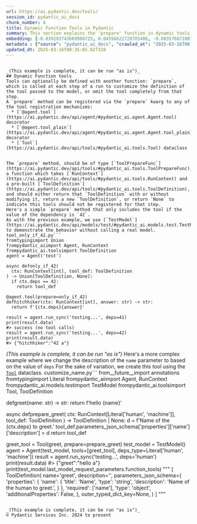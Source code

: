 ```yaml
---
url: https://ai.pydantic.dev/tools/
session_id: pydantic_ai_docs
chunk_number: 4
title: Dynamic Function Tools in Pydantic
summary: This section explains the 'prepare' function in dynamic tools, which allows customization of tools at each run step. The 'prepare' method can be registered using specific decorators and requires a function type 'ToolPrepareFunc' that accepts context and tool definition.
embedding: [-0.039293743669986725, 0.04556622728705406, -0.003576871007680893, -0.03478377312421799, -0.005420384928584099, -0.007283338811248541, -0.0029807258397340775, 0.039656613022089005, -0.0034569939598441124, 0.02747451700270176, 0.04279285669326782, -0.03685732185840607, 0.04611053317785263, -0.032217759639024734, -0.0019617711659520864, 0.010127987712621689, -0.0007698858389630914, 0.03263246640563011, -0.00695934658870101, 0.06816790252923965, 0.04157464578747749, 0.014657394960522652, 0.023547733202576637, 0.022925669327378273, 0.024804823100566864, 0.029936855658888817, -0.02179817669093609, 0.05126848444342613, -0.0063210828229784966, 0.005812415387481451, 0.018934089690446854, -0.020696604624390602, -0.023625491186976433, -0.021564902737736702, -0.01132027804851532, -0.0049667963758111, 0.044451694935560226, 0.018726734444499016, -0.02140938676893711, 0.019258080050349236, -0.02226472645998001, -0.045903176069259644, 0.035302162170410156, 0.0483655147254467, -0.0090652946382761, 0.004098497796803713, -0.0064960382878780365, 0.018791532143950462, 0.002242024289444089, -0.02196665294468403, -0.02523249201476574, 0.012389451265335083, -0.001186620444059372, 0.010413100942969322, -0.03504296764731407, -0.02643774263560772, -0.02365141175687313, 0.034446824342012405, -0.007192621007561684, 0.0008245594799518585, -0.009045855142176151, -0.02524545229971409, 0.010484378784894943, 0.04367411136627197, -0.04730282351374626, -0.012894879095256329, -0.0414968878030777, 0.015681209042668343, -0.04191159829497337, 0.005805935710668564, 0.006013290490955114, 0.032036323100328445, -0.05655603110790253, 0.007412935607135296, -0.0020249495282769203, -0.008346032351255417, -0.0025805956684052944, 0.04849511384963989, 0.02420867793262005, -0.018065789714455605, -0.008436749689280987, -0.015758967027068138, -0.001397215179167688, 0.0027636513113975525, -0.047250982373952866, -0.07221132516860962, -0.03408395126461983, -0.02713756449520588, -0.001593230408616364, -0.022860871627926826, 0.005478703882545233, -0.03582054749131203, 0.0048728385008871555, 0.010549177415668964, 0.0829937756061554, 0.04022683948278427, 0.012033060193061829, -0.03644261136651039, -0.005699018016457558, 0.020800283178687096, 0.04600685462355614, 0.022951588034629822, -0.05759280547499657, 0.008877378888428211, 0.05961451679468155, 0.011780346743762493, 0.00828771386295557, 0.0003187270776834339, -0.03040340356528759, 0.041704241186380386, -0.0846007764339447, -0.020126380026340485, 0.014709234237670898, 0.02387172542512417, -0.04458129033446312, -0.0025724959559738636, -0.0032771783880889416, 0.015149863436818123, -0.008035000413656235, -0.03245103359222412, -0.03815329074859619, -0.03869759663939476, 0.036727726459503174, -0.0276559516787529, 0.006486318539828062, 0.02541392669081688, -0.0013988352147862315, -0.010115028358995914, -0.06205093488097191, -0.02607487142086029, 0.007523092906922102, 0.03131058067083359, -0.0009193271398544312, 0.004309092648327351, -0.01010206900537014, -0.036727726459503174, -0.04681035503745079, 0.0021237670443952084, -0.02021709643304348, 0.0397602915763855, 0.018921129405498505, -0.04248182103037834, -0.0005317517789080739, 0.013905733823776245, -0.01656246744096279, 0.051035210490226746, -0.02453267015516758, -0.004441929515451193, -0.036390773952007294, 0.0501539520919323, 0.020268935710191727, 0.00093876663595438, -0.015240580774843693, -0.007879483513534069, -0.03558727353811264, 0.025945274159312248, 0.01372429821640253, 0.022005531936883926, 0.04110809788107872, -0.031336501240730286, 0.013192951679229736, 0.018895210698246956, -0.04572174325585365, 0.00479184091091156, -0.013879814185202122, -0.03094770945608616, 0.025323210284113884, -0.011890504509210587, -0.07444038987159729, -0.03597606346011162, 0.010309423319995403, -0.006573796272277832, -0.023431096225976944, 0.02352181449532509, 0.04255957901477814, -0.005167671479284763, -0.0672866478562355, -0.027578193694353104, -0.012674564495682716, -0.03812737017869949, -0.022925669327378273, -0.002404020167887211, -0.05650419369339943, 0.004075818695127964, -0.05562293529510498, -0.06313955038785934, -0.0004300992877688259, -0.021033557131886482, 0.011294359341263771, 0.038464322686195374, -0.0007488263654522598, 0.009356887079775333, 0.033980272710323334, 0.0011080524418503046, 0.018000992015004158, -0.04108217731118202, 0.059873711317777634, -0.015616411343216896, 0.014268605038523674, -0.02488258108496666, 0.011106443591415882, 0.04870246723294258, 0.026696935296058655, 0.0014190847286954522, 0.023042306303977966, -0.023716209456324577, 0.021720418706536293, 0.04097849875688553, -0.0207225251942873, -0.048287756741046906, -0.0007666459423489869, -0.04940228909254074, 0.016484709456562996, 0.02900375798344612, -0.013944612815976143, 0.008838499896228313, -0.02556944452226162, 0.019245121628046036, 0.013322548009455204, 0.0432334840297699, -0.01547385472804308, 0.018947048112750053, 0.0483395978808403, -0.0056083002127707005, -0.019102564081549644, 0.03263246640563011, -0.04183384031057358, -0.060184743255376816, -0.01884337142109871, 0.05248669534921646, 0.0362611785531044, 0.009220810607075691, 0.01798803173005581, -0.04909125715494156, 0.026722855865955353, -0.0500761941075325, -0.01261624600738287, -0.03753122687339783, -0.00462012505158782, -0.03346188738942146, -0.03006645105779171, -0.02350885421037674, -0.003904102835804224, -0.0020411491859704256, 0.01639399118721485, 0.016536548733711243, 0.018182426691055298, -0.008035000413656235, 0.03491337224841118, 0.0063826413825154305, 0.08962912857532501, -0.052071984857320786, 0.011255480349063873, -0.04528111219406128, -0.0396825335919857, -0.023288540542125702, -0.005507863126695156, -0.030792193487286568, -0.04261142015457153, -0.002514177467674017, 0.008410830982029438, -0.0038814235012978315, -0.0414191298186779, 0.007088943384587765, -0.0380236953496933, 0.034135788679122925, 0.05113888904452324, 0.010257584974169731, 0.021487144753336906, -0.03403211385011673, 0.05982187017798424, 0.05238301679491997, 0.04458129033446312, -0.01469627395272255, -0.02799290418624878, -0.03232143446803093, 0.0020508689340204, 0.03934558108448982, 0.007834125310182571, -0.012208016589283943, -0.02229064516723156, 0.018908169120550156, 0.020774362608790398, 0.028200257569551468, -0.019970862194895744, 0.016990136355161667, -0.018052831292152405, 0.009045855142176151, -0.017715878784656525, 0.010153907351195812, 0.015771927312016487, 0.03162161260843277, 0.042041193693876266, 0.007030624896287918, -0.011884024366736412, -0.011378596536815166, 0.02542688697576523, -0.004435449838638306, 0.007393496111035347, -0.045851338654756546, 0.02057996764779091, 0.005209790542721748, 0.021707460284233093, -0.0061072479002177715, 0.009110652841627598, -0.0063826413825154305, 0.029288871213793755, -0.022925669327378273, 0.022498000413179398, -0.005242189392447472, 0.01527945976704359, 0.029962774366140366, -0.03434314578771591, -0.017923234030604362, -0.0006192295695655048, -0.005954972002655268, -0.003891143249347806, -0.019815346226096153, 0.02538800798356533, -0.0011080524418503046, -0.008035000413656235, -0.024428991600871086, 0.010270544327795506, -0.009985431097447872, 0.0074712540954351425, 0.02433827519416809, 0.009305048733949661, -0.024752983823418617, 0.026722855865955353, 0.029314789921045303, -0.030273806303739548, -0.06148070842027664, -0.011689629405736923, 0.025362089276313782, 0.04577358067035675, -0.0058221351355314255, 0.007225020322948694, 0.027578193694353104, 0.0345245823264122, 0.03734979033470154, -0.04185975715517998, 0.004681683611124754, -0.041211772710084915, -0.05738545209169388, 0.022731274366378784, 0.02038557268679142, 0.004205415491014719, 0.008994015865027905, -0.02744859643280506, 0.03421355038881302, 0.04541071131825447, -0.030869951471686363, 0.007885963656008244, 0.0466807596385479, -0.03164753317832947, -0.02317190356552601, -0.013659500516951084, -0.021720418706536293, -0.0013307968620210886, 0.018389781937003136, -0.01745668612420559, 0.013789096847176552, -0.0005937152309343219, -0.013529903255403042, -0.04979108273983002, 0.050698257982730865, 0.005673098843544722, 0.004257253836840391, -0.02485666051506996, 0.010562136769294739, 0.02781146764755249, 0.05645235627889633, -0.02055404894053936, 0.0066677541472017765, -0.019141443073749542, -0.017353007569909096, -0.0008909778553061187, 0.017715878784656525, 0.039319660514593124, -0.03247695043683052, 0.05686706304550171, -0.006920467596501112, -0.016199596226215363, 0.009058814495801926, 0.027863306924700737, 0.044477611780166626, 0.009473524056375027, 0.008106278255581856, -0.03309901803731918, -0.015642330050468445, 0.04937637224793434, -0.09273945540189743, -0.007983161136507988, -0.019115524366497993, -0.0013680559350177646, 0.00712782284244895, 0.018713774159550667, 0.02796698361635208, 0.0500761941075325, -0.008715382777154446, -0.027085725218057632, -0.001303257537074387, -0.017741799354553223, -0.0023635211400687695, -0.015059145167469978, 0.07107087224721909, 0.02503809705376625, -0.0017949152970686555, -0.0018143547931686044, -0.00017434815526939929, 0.05443064495921135, 0.012519048526883125, 0.03146609663963318, 0.008177556097507477, -0.008682983927428722, -0.04056379199028015, 0.007983161136507988, 0.009480004198849201, 0.035846468061208725, 0.0036060302518308163, -0.01608295924961567, -0.08423790335655212, 0.04354451596736908, -0.03582054749131203, -0.010076149366796017, 0.04473680630326271, 0.01708085462450981, -0.08257906138896942, 0.03250287100672722, -0.038256969302892685, -0.005537022370845079, -0.019983822479844093, 0.0587332583963871, -0.010335342958569527, -0.005997090600430965, -0.03812737017869949, -0.039993565529584885, 0.026295185089111328, 0.02747451700270176, -0.011391556821763515, 0.010419581085443497, -0.052408937364816666, -0.0005216270219534636, 0.03468009829521179, -0.0638652890920639, 0.012389451265335083, -0.058111194521188736, -0.04108217731118202, 0.012382972054183483, -0.003243159269914031, 0.003537992015480995, 0.015331298112869263, -0.0032463991083204746, 0.004668723791837692, 0.03405803069472313, 0.010562136769294739, 0.027681870386004448, 0.017236370593309402, 0.07127822935581207, 0.006499278359115124, 0.07164109498262405, 0.026671016588807106, -0.031517934054136276, 0.058318547904491425, -0.009162492118775845, 0.021564902737736702, -0.007050064392387867, -0.005595340859144926, -0.016471749171614647, -0.03727203235030174, 0.016497669741511345, 0.022070331498980522, -0.010011350736021996, -0.0053879860788583755, 0.01356878224760294, 0.01398349180817604, 0.0016847581136971712, 0.0009217570768669248, -0.018195386976003647, 0.014683314599096775, 0.02157786302268505, -0.0414191298186779, 0.0030001653358340263, 0.05077601596713066, -0.0033273971639573574, 0.03812737017869949, 0.013970532454550266, 0.016536548733711243, -0.0005937152309343219, 0.008592266589403152, -0.002582215704023838, -0.009246730245649815, 0.05562293529510498, -0.014786992222070694, 0.023573653772473335, 0.05645235627889633, 0.01898592710494995, 0.012946717441082, -0.011858104728162289, 0.020074540749192238, -0.010620455257594585, -0.01883041113615036, 0.015564572997391224, 0.05165727436542511, 0.020955799147486687, -0.0006637784535996616, 0.0396825335919857, 0.0033695162273943424, 0.0037583063822239637, 0.07485509663820267, -0.06853077560663223, 0.014139007776975632, 0.0014806431718170643, 0.04046011343598366, -0.010225185193121433, 0.020333733409643173, 0.0011436915956437588, 0.0017706159269437194, 0.0008642484899610281, -0.00975863728672266, 0.003706467803567648, -0.011261959560215473, 0.003946221899241209, 0.02731900103390217, 0.04097849875688553, -0.006674233824014664, 0.010678774677217007, -0.01811762899160385, -0.05862957984209061, -0.00540094543248415, -0.0017155372770503163, 0.0037647862918674946, 0.015344258397817612, -0.0025417166762053967, -0.06961938738822937, -0.009596641175448895, 0.007911883294582367, 0.009596641175448895, 0.003218859899789095, -0.004918197635561228, -0.014540757983922958, 0.03177712857723236, 0.012564407661557198, -0.02334037981927395, 0.015085064806044102, 0.03125874325633049, 0.028796402737498283, 0.03421355038881302, 0.010562136769294739, -0.019115524366497993, 0.05119072645902634, -0.011845145374536514, 0.026139669120311737, -0.007160221692174673, 0.024273475632071495, -0.005841574631631374, -0.02607487142086029, -0.0005224369815550745, -0.01660134643316269, -0.03939741849899292, 0.022355442866683006, -0.015240580774843693, 0.024156838655471802, 0.017884355038404465, 0.007147262338548899, 0.03727203235030174, 0.041056256741285324, -0.010289983823895454, -0.003508832771331072, -0.03540584072470665, -0.00196501100435853, 0.009259689599275589, -0.018739692866802216, 0.0038036652840673923, 0.03193264454603195, -0.0022809032816439867, -0.0026583538856357336, -0.04872838780283928, -0.04738058149814606, -0.02349589578807354, 0.005096393171697855, -0.020268935710191727, 0.015305379405617714, 0.005251909140497446, -0.03784225881099701, -0.023094145581126213, 0.006343761924654245, 0.005724937655031681, -0.018623055890202522, -0.030144209042191505, -0.007011185400187969, -0.0017398366471752524, 0.010607495903968811, 0.021824097260832787, -0.053653065115213394, -0.025439847260713577, 0.013776137493550777, 0.006777911446988583, -0.04294837266206741, 0.005961451679468155, 0.035017047077417374, -0.04525519534945488, 0.020152298733592033, 0.024817781522870064, -0.02038557268679142, -0.023223742842674255, 0.030481161549687386, -0.0033160573802888393, -0.06853077560663223, 0.006359961815178394, 0.007380536291748285, -0.002953186398372054, -0.010516778565943241, -0.031051388010382652, -0.03141425922513008, 0.008566346950829029, -0.020476290956139565, 0.011106443591415882, 0.056089483201503754, -0.03296941891312599, -0.003871703753247857, -0.004953836556524038, -0.010011350736021996, -0.0022080049384385347, 0.021214991807937622, 0.006836229935288429, 0.021357549354434013, 0.018571218475699425, 0.007166701834648848, 0.0640208050608635, -0.02677469328045845, 0.015953363850712776, 0.03076627478003502, -0.00795724242925644, -0.02196665294468403, 0.008022040128707886, 0.020852120593190193, -0.01866193488240242, -0.00839139148592949, -0.06231012940406799, 0.028252096846699715, 0.014670355245471, 0.018687855452299118, -0.016705024987459183, -0.0032447793055325747, 0.02161674201488495, -0.009739197790622711, 0.0016717984108254313, 0.016873499378561974, -0.018195386976003647, 0.02520657330751419, -0.04191159829497337, -0.015849685296416283, 0.004684923216700554, 0.005378266330808401, -0.013387346640229225, -0.0070824637077748775, -0.016873499378561974, -0.02677469328045845, 0.03128466010093689, -0.03382475674152374, -0.013659500516951084, -0.015292419120669365, -0.002873808378353715, -0.0015227621188387275, 0.013231830671429634, 0.04681035503745079, 0.010445499792695045, 0.0224720798432827, 0.005812415387481451, -0.046525243669748306, 0.012810640968382359, 0.013620620593428612, -0.0077758063562214375, 0.022873830050230026, 0.00384254427626729, 0.04911717772483826, -0.05248669534921646, -0.043777789920568466, 0.02490849979221821, -0.018052831292152405, -0.023379258811473846, -0.03247695043683052, 0.012953197583556175, 0.06459103524684906, -0.01469627395272255, 0.03442090377211571, 0.02832985483109951, 0.00505427410826087, -0.0033160573802888393, -0.01511098351329565, -0.04237814620137215, 0.02814842015504837, -0.02299046702682972, 0.0020994676742702723, 0.023366298526525497, 0.010853730142116547, 0.01689941994845867, -0.036209337413311005, -0.04634380713105202, -0.01573304831981659, 0.01641991175711155, -0.01495546754449606, -0.014450040645897388, -0.01829906553030014, -0.01656246744096279, 0.010069669224321842, 0.02611375041306019, 0.05888877436518669, -0.023469975218176842, -0.012603286653757095, 0.022899750620126724, -0.01793619431555271, -0.015564572997391224, -0.0172622911632061, -0.01527945976704359, 0.022044410929083824, 0.017184533178806305, 0.03768674284219742, 0.008054439909756184, -0.01932287961244583, -0.006888068746775389, -0.018713774159550667, -0.005462503992021084, 0.008397870697081089, -0.013128153048455715, 0.00914953276515007, 0.04608461260795593, 0.026476621627807617, -0.03763490170240402, -0.005598580464720726, -0.00029301020549610257, -0.01762516051530838, -0.038256969302892685, 0.016821661964058876, -0.0011542212450876832, -0.04992067813873291, 0.020994678139686584, -0.02175929769873619, -0.01692533865571022, 0.032399192452430725, 0.03400619328022003, 0.006402080878615379, 0.019750548526644707, 0.002731251996010542, 0.023120064288377762, 0.0010383941698819399, 0.04885798320174217, -0.03766082227230072, 0.01641991175711155, -0.04937637224793434, 0.009881754405796528, 0.0023068226873874664, 0.005157951731234789, 0.007374056614935398, 0.003188080620020628, -0.0397602915763855, -0.008903298527002335, -0.02830393612384796, -0.0005268919048830867, 0.014009411446750164, -0.01389277447015047, 0.009700318798422813, 0.03644261136651039, -0.0073870159685611725, -0.0011436915956437588, -0.005792975891381502, -0.023262621834874153, -0.009791036136448383, 0.02381988801062107, 0.0345245823264122, -0.011158281937241554, -0.037220194935798645, -0.006359961815178394, 0.0027636513113975525, -0.03872351720929146, 0.018908169120550156, 0.011417475529015064, 0.0010294843232259154, -0.0328398235142231, 0.006337282247841358, 0.03304717689752579, -0.02677469328045845, 0.019620951265096664, 0.00725093949586153, 0.005566181614995003, -0.029159273952245712, -0.016147758811712265, -0.02365141175687313, 0.020255975425243378, -0.04268917813897133, -0.009259689599275589, 0.009570721536874771, 0.005323187448084354, 0.024066120386123657, -0.009013455361127853, 0.009019935503602028, -0.134573295712471, -0.010458460077643394, 0.03820512816309929, 0.0011582712177187204, -0.010847249999642372, 0.02661917731165886, -0.008844980038702488, 0.017689960077404976, -0.039656613022089005, -0.029496226459741592, -0.016705024987459183, 0.012227456085383892, -0.008320112712681293, 0.001173660741187632, 0.04092666134238243, -0.01408716943114996, 0.013542862609028816, -0.0007038724725134671, 0.008035000413656235, -0.015603451989591122, -0.008682983927428722, 0.018273144960403442, -0.0432075634598732, -0.004305853042751551, -0.017651081085205078, 0.009486484341323376, -0.024428991600871086, 0.027422677725553513, 0.038775354623794556, 0.009959512390196323, -0.031155064702033997, -0.01695125736296177, -0.014540757983922958, 0.011339717544615269, -0.04782120883464813, 0.042741015553474426, 0.003502352861687541, 0.030533000826835632, 0.051372162997722626, 0.01626439578831196, 0.03265838697552681, -0.0061914860270917416, 0.032580628991127014, 0.002531996928155422, 0.003725907299667597, 0.018091710284352303, -0.018428660929203033, 0.013970532454550266, -0.010827810503542423, 0.003991580568253994, 0.01625143550336361, 0.036546289920806885, 0.014644435606896877, 0.011099963448941708, 0.05655603110790253, 0.03229551762342453, -0.008093318901956081, 0.004827479831874371, -0.008864419534802437, 0.031025467440485954, 0.02783738635480404, -0.011385076679289341, 0.018441621214151382, 0.014631476253271103, -0.006175286136567593, 0.0014482439728453755, -0.007892443798482418, 0.01399645209312439, -0.01901184767484665, -0.020839162170886993, -0.0155386533588171, 0.011741467751562595, 0.0069528669118881226, -0.015253540128469467, -0.020631806924939156, 0.02209625020623207, -0.01140451617538929, 0.0004406290245242417, 0.0005268919048830867, -0.012240415439009666, 0.04613645002245903, -0.02330150082707405, 0.011734987609088421, 0.05411961302161217, -0.0302219670265913, 0.0037485866341739893, -0.013776137493550777, 0.0032010404393076897, 0.0024056402035057545, 0.0036611089017242193, 0.020243017002940178, 0.012208016589283943, 0.023444056510925293, -9.547637455398217e-05, -0.05598580837249756, 0.009654959663748741, -0.056244999170303345, 0.01106108445674181, -0.008670024573802948, 0.02300342731177807, 0.00661267526447773, 0.05453432351350784, -0.026982048526406288, -0.0021075676195323467, -0.028951918706297874, 0.0216037817299366, -0.014748113229870796, -0.0036060302518308163, -0.030299726873636246, 0.024947378784418106, 0.01502026617527008, -0.009538322687149048, -0.010620455257594585, 0.0125320078805089, -0.03094770945608616, -0.008644104935228825, 0.0828382596373558, 0.00479184091091156, -0.03144017606973648, 0.007892443798482418, 0.01450187899172306, 0.06412448734045029, 0.01883041113615036, -0.004147097002714872, -0.017016056925058365, -0.0034569939598441124, -0.027422677725553513, 0.002698852913454175, -0.04279285669326782, -0.00924025010317564, 0.03950109705328941, 0.03646853193640709, -0.007121342699974775, 0.011605391278862953, -0.00036185848875902593, -0.009667919017374516, 0.056037645787000656, -0.03996764495968819, -0.02038557268679142, -0.0008642484899610281, -0.009227290749549866, -0.021901855245232582, 0.04763977602124214, -0.0024623386561870575, -0.011650750413537025, -0.006554356776177883, 0.01746964454650879, -0.006016530096530914, 0.012104338966310024, 0.008670024573802948, -0.029055597260594368, -0.0013251269701868296, -0.00505103450268507, 0.027733709663152695, -0.007879483513534069, 0.03182896971702576, -0.013776137493550777, -0.0449441596865654, -0.021733378991484642, -0.018234265968203545, -0.04626604914665222, 0.023379258811473846, 0.006220645271241665, -0.03250287100672722, 0.007276859134435654, -0.02404020167887211, -0.003052004147320986, -0.002033049473538995, 0.00621416512876749, 0.002475298475474119, -0.024312354624271393, 0.038075532764196396, -0.013147592544555664, -0.022044410929083824, 0.030636677518486977, 0.047924887388944626, 0.0037323872093111277, -0.008099798113107681, 0.004688163287937641, 0.04268917813897133, 0.028925999999046326, 0.003936502151191235, 0.00306334369815886, -0.019296959042549133, 0.017003096640110016, -0.022238805890083313, 0.023042306303977966, -0.003972141072154045, 0.028459452092647552, 0.0018937329296022654, 0.04388146847486496, -0.0029337469022721052, -0.02693020924925804, 0.008650585077702999, 0.00041167225572280586, 0.026696935296058655, 0.058836936950683594, -0.0259323138743639, 0.008209955878555775, 0.005595340859144926, -0.013400306925177574, 0.030869951471686363, -0.00768508855253458, -0.005627740174531937, 0.02352181449532509, 0.039812128990888596, 0.015149863436818123, -0.038256969302892685, -0.05671154707670212, 0.012868959456682205, 0.009765117429196835, -0.005378266330808401, 0.015175782144069672, -0.00018690284923650324, -0.020255975425243378, 0.015979282557964325, -0.014450040645897388, 0.007821165025234222, -0.025699039921164513, -0.026528459042310715, 0.009765117429196835, -0.010134467855095863, -0.01233761291950941, -0.017845476046204567, -0.0008699183235876262, -0.004788600839674473, 0.013905733823776245, 0.009739197790622711, 0.05038722604513168, -0.010328862816095352, -0.02054108865559101, 0.004160056356340647, 0.00035315120476298034, -0.004224854987114668, 0.03890495002269745, -0.027863306924700737, 0.035639114677906036, -0.003440794302150607, -0.03211408108472824, 0.03768674284219742, 0.00014468264998868108, -0.0022274446673691273, 0.03506888821721077, -0.016186637803912163, 0.004678443539887667, 0.041211772710084915, 0.02778554894030094, 0.041056256741285324, 0.022744234651327133, 0.0006257094210013747, 0.029833177104592323, 0.01588856428861618, 0.0142556456848979, -0.02555648423731327, 0.01863601617515087, -0.038982708007097244, 0.02488258108496666, 0.0449700802564621, -0.015305379405617714, 0.004986235871911049, 0.021513065323233604, 0.03468009829521179, 0.030869951471686363, 0.0010294843232259154, -0.02936662919819355, -0.0015422016149386764, 0.01356878224760294, 0.011151802726089954, 0.040667466819286346, 0.020605886355042458, -0.006700153462588787, 0.025115855038166046, 0.0017349767731502652, 0.04458129033446312, 0.007179661188274622, -0.011035165749490261, -0.012408890761435032, -0.014670355245471, 0.014981387183070183, -0.009713278152048588, -0.019983822479844093, -0.01295967772603035, 0.030351564288139343, 0.01932287961244583, 0.007328697480261326, -0.03867167606949806, -0.0267487745732069, -0.036701805889606476, 0.005922572687268257, -0.007652689702808857, 0.015422016382217407, 0.01675686240196228, 0.008598745800554752, -0.007970201782882214, -0.004953836556524038, 0.006810310296714306, 0.009337447583675385, -0.01572008803486824, -0.033073097467422485, 0.013581741601228714, 0.010575097054243088, 0.015175782144069672, -0.005501382984220982, -0.009609600529074669, 0.015201701782643795, 0.01330958865582943, 0.0008448089938610792, -0.030118290334939957, 0.003923542331904173, -0.009272648952901363, -0.03817921131849289, -0.014799951575696468, 0.013542862609028816, 0.006259524263441563, -0.002648634137585759, 0.03040340356528759, -0.028537210077047348, 0.017819557338953018, -0.03893087059259415, -0.004224854987114668, -0.009032894857227802, 0.024610428139567375, 0.02693020924925804, 0.010840769857168198, 0.0029499465599656105, -0.01183866523206234, -0.012026580981910229, -0.006301643326878548, -0.0024558589793741703, -0.043259404599666595, 0.020683644339442253, 0.026541419327259064, 0.02507697604596615, -0.011009246110916138, -0.02297750860452652, -0.019620951265096664, -0.06790871173143387, -0.008436749689280987, -0.004989475943148136, -0.027500435709953308, -0.0003112347621936351, -0.0038036652840673923, -0.019646871834993362, -0.015305379405617714, 0.0005852104513905942, -0.017845476046204567, -0.017689960077404976, -0.0048890383914113045, 0.0021351068280637264, -0.003181600710377097, 0.075891874730587, -0.014139007776975632, -0.004484048578888178, 0.02125387080013752, 0.005119072739034891, 0.011294359341263771, -0.0016458790050819516, -0.006913987919688225, -0.0048890383914113045, -0.02196665294468403, -0.021811136975884438, 0.018934089690446854, 0.011871065013110638, 0.025530565530061722, 0.013335508294403553, 0.0031394818797707558, -0.01951727457344532, 0.022342484444379807, -0.006444199476391077, 0.023703251034021378, 0.015162822790443897, 0.004195695742964745, -0.0033338770736008883, -0.04427025839686394, 0.016186637803912163, 0.01676982268691063, 0.019141443073749542, -0.04074522480368614, 0.021694499999284744, 0.03714243695139885, -0.012169137597084045, 0.0010319143766537309, -0.0011258720187470317, -0.006719592958688736, -0.03955293446779251, 0.017897315323352814, 0.01846753992140293, 0.0007739357533864677, 0.004911717958748341, -0.013179992325603962, -0.007892443798482418, -0.00854690745472908, -0.0008334692684002221, -0.01638103276491165, -0.0017333568539470434, -6.920265150256455e-05, 0.010873169638216496, -0.027889225631952286, 0.004030459560453892, 0.006790870800614357, -0.0060392096638679504, -0.004406290128827095, 0.0023991602938622236, -0.02107243612408638, 0.018273144960403442, -0.04556622728705406, 0.004921437706798315, 0.03537992015480995, -0.00018163798085879534, 0.033410049974918365, 0.00384254427626729, 0.005336147267371416, -0.0020557288080453873, 0.03149201720952988, 0.0009039374999701977, -0.006249804515391588, 0.017029015347361565, -0.035509515553712845, -0.015460895374417305, 0.04419250041246414, 0.004305853042751551, -0.011534112505614758, 0.0063826413825154305, -0.014903629198670387, -0.012292253784835339, 0.025660160928964615, 0.02523249201476574, -0.04092666134238243, 0.013620620593428612, 0.006502517964690924, 0.021655621007084846, -0.04883206635713577, -0.013581741601228714, 0.007108382880687714, -0.03986396640539169, -0.014540757983922958, -0.008086838759481907, 0.008857939392328262, -0.014139007776975632, 0.01919328235089779, 0.0049570766277611256, 0.013283669017255306, 0.009791036136448383, 0.008106278255581856, 0.030118290334939957, -0.01544793602079153, 0.0030844032298773527, -0.026035992428660393, -0.015797846019268036, 0.011858104728162289, 0.0344986617565155, -0.02003566175699234, 0.002081648213788867, 0.007814685814082623, -0.011274919845163822, 0.00027701311046257615, -0.016355112195014954, -0.009661439806222916, -0.015460895374417305, 0.006693673320114613, 0.005666619166731834, -0.025828637182712555, -0.009227290749549866, 0.01674390397965908, -0.010503818280994892, -0.0008739682380110025, -0.038412485271692276, 0.023457016795873642, -0.028951918706297874, -0.02541392669081688, 0.03268430754542351, -0.014320443384349346, -0.004859879147261381, -0.004571526311337948, -0.006913987919688225, 0.025336168706417084, 0.006978786550462246, -0.040667466819286346, 0.029314789921045303, -0.011760907247662544, -0.004678443539887667, -0.004195695742964745, 0.002817109925672412, -0.03387659788131714, -0.024973299354314804, -0.03229551762342453, -0.0023311220575124025, -0.051942385733127594, -0.011728508397936821, 0.0040855384431779385, -0.025789758190512657, 0.0022501240018755198, -0.0030358044896274805, -0.02179817669093609, 0.015460895374417305, 0.02385876700282097, -0.003311197506263852, -0.00678439112380147, -0.02952214516699314, 0.010588056407868862, 0.007801725994795561, 0.006771431304514408, 0.004075818695127964, -0.03439498320221901, -0.01476107258349657, -0.027681870386004448, 0.03385067731142044, -0.0012708583381026983, -0.02108539454638958, -0.009797516278922558, 0.028278015553951263, 0.006593235768377781, 0.006855669431388378, 0.036883242428302765, 0.026541419327259064, 0.026204468682408333, 0.0054333447478711605, 0.01969870924949646, 0.017054935917258263, 0.004892278462648392, 0.01673094369471073, -0.0065381573513150215, 0.0276559516787529, -0.00773692736402154, 0.018687855452299118, -0.007225020322948694, 0.0267487745732069, -0.0026389143895357847, 0.009006976149976254, -0.010127987712621689, -0.007432375103235245, -0.009343927726149559, 0.01174794789403677, 0.006188245955854654, -0.021202031522989273, -0.00019814132247120142, -0.0066256350837647915, -0.02331445924937725, -0.018713774159550667, 0.004228094592690468, -0.010996286757290363, -0.012415370903909206, -0.016860540956258774, -0.022005531936883926, -0.011346197687089443, 0.0250510573387146, -0.03988988697528839, -0.02035965397953987, -0.005925812758505344, 0.02472706511616707, 0.018610097467899323, -0.004399810452014208, -0.0026696936693042517, -0.007672129198908806, -0.01330958865582943, 0.010912048630416393, 0.004762681666761637, 0.018195386976003647, 0.010069669224321842, 0.00932448823004961, 0.005203310400247574, 0.009596641175448895, -0.0018256945768371224, -0.05391225963830948, 0.039138227701187134, 0.013017996214330196, 0.024273475632071495, 0.0069269477389752865, 0.011715548112988472, -0.05925164371728897, -0.0259193554520607, 0.007898923009634018, 0.021564902737736702, -0.015357217751443386, -0.0032010404393076897, -0.02231656387448311, 0.02972950041294098, 0.010678774677217007, 0.0008140297140926123, 0.03683140501379967, 0.019776467233896255, -0.0029110675677657127, -0.007199100684374571, -0.018052831292152405, -0.0028268296737223864, -0.017651081085205078, -0.013646540232002735, 0.01443708036094904, -0.004743242170661688, -0.016108879819512367, -0.04364819452166557, 0.02625630609691143, -0.0259193554520607, -0.00021363218547776341, -0.01408716943114996, 0.017340049147605896, 0.011158281937241554, 0.0027442118152976036, 0.03180304914712906, -0.0032091401517391205, -0.015551612712442875, 0.022174008190631866, 0.0051482319831848145, 0.008715382777154446, 0.014618515968322754, -0.020255975425243378, -0.016173677518963814, -0.014061249792575836, -0.009194890968501568, 0.03094770945608616, -0.018623055890202522, -0.002211245009675622, 0.020087499171495438, -0.004701123107224703, 0.016873499378561974, -0.004234574735164642, -0.014942508190870285, 0.012240415439009666, -0.009376326575875282, 0.016316233202815056, 0.010899088345468044, 0.012292253784835339, 0.0006487938808277249, -0.003479673294350505, 0.004856639076024294, 0.04403698444366455, -0.010432540439069271, -0.0021156673319637775, 0.02695612981915474, -0.015758967027068138, 0.0009768357267603278, -0.03330637142062187, -0.017482604831457138, -0.03475785627961159, -0.012577367015182972, 0.015940403565764427, -0.010419581085443497, 0.041730161756277084, 0.013076314702630043, 0.005637459922581911, 0.011430435813963413, -0.017923234030604362, 0.019776467233896255, -0.0024428991600871086, 0.006836229935288429, 0.032191839069128036, 0.03527624160051346, -0.011637790128588676, -0.022407282143831253, -0.010976847261190414, -0.006327562499791384, -0.011812745593488216, 0.03491337224841118, 0.0020557288080453873, -0.008566346950829029, 0.032943498343229294, 0.00033695160527713597, 0.009512403048574924, -0.04546254873275757, 0.012726402841508389, 0.0064960382878780365, 0.01132027804851532, 0.020942838862538338, -0.007788766175508499, -0.011022205464541912, 0.038256969302892685, 0.009227290749549866, -0.0032399194315075874, 0.0046298447996377945, 0.0073870159685611725, 0.021733378991484642, -0.007918362505733967, 0.04022683948278427, -0.018765613436698914, 0.00349587295204401, -0.004121177364140749, -0.0015632611466571689, -0.018610097467899323, 0.045358870178461075, 0.009667919017374516, 0.007458294276148081, 0.05681522563099861, 0.034602340310811996, 0.010899088345468044, -0.0031718809623271227, 0.0008172696689143777, -0.006304882932454348, 0.0051903510466217995, 0.01898592710494995, -0.009123613126575947, -0.004565046168863773, -0.01492954883724451, -0.019906064495444298, 0.049998436123132706, -0.0030001653358340263, 0.032217759639024734, -0.023884685710072517, -0.017223412171006203, -0.008559866808354855, 0.012052499689161777, -0.016860540956258774, -0.01953023485839367, 0.02383284643292427, -0.022420242428779602, -0.03439498320221901, -0.017197491601109505, -0.024428991600871086, -0.01398349180817604, 0.005932292435318232, -0.005828614812344313, 0.0013947852421551943, 0.017728839069604874, 0.025893434882164, -0.0013008276000618935, -0.012311693280935287, 0.036338936537504196, -0.021824097260832787, 0.006881588604301214, -0.003447274211794138, -0.021214991807937622, -0.013555822893977165, 0.004480808507651091, 0.025621281936764717, -0.053653065115213394, -0.014475959353148937, -0.03351372480392456, -0.03504296764731407, -0.009188411757349968, 0.02174633927643299, -0.02227768488228321, 0.012110818177461624, -0.016679104417562485, 0.03162161260843277, -0.0045002480037510395, -0.003254499053582549, -0.008294194005429745, 0.0023635211400687695, -0.04421842098236084, -0.00093876663595438]
metadata : {"source": "pydantic_ai_docs", "crawled_at": "2025-03-16T00:35:05.025798", "url_path": "/tools/", "chunk_size": 3749}
updated_dt: 2025-03-16T00:35:05.027328
---
```

```

_(This example is complete, it can be run "as is")_
## Dynamic Function tools
Tools can optionally be defined with another function: `prepare`, which is called at each step of a run to customize the definition of the tool passed to the model, or omit the tool completely from that step.
A `prepare` method can be registered via the `prepare` kwarg to any of the tool registration mechanisms:
  * [`@agent.tool`](https://ai.pydantic.dev/api/agent/#pydantic_ai.agent.Agent.tool) decorator
  * [`@agent.tool_plain`](https://ai.pydantic.dev/api/agent/#pydantic_ai.agent.Agent.tool_plain) decorator
  * [`Tool`](https://ai.pydantic.dev/api/tools/#pydantic_ai.tools.Tool) dataclass


The `prepare` method, should be of type [`ToolPrepareFunc`](https://ai.pydantic.dev/api/tools/#pydantic_ai.tools.ToolPrepareFunc), a function which takes [`RunContext`](https://ai.pydantic.dev/api/tools/#pydantic_ai.tools.RunContext) and a pre-built [`ToolDefinition`](https://ai.pydantic.dev/api/tools/#pydantic_ai.tools.ToolDefinition), and should either return that `ToolDefinition` with or without modifying it, return a new `ToolDefinition`, or return `None` to indicate this tools should not be registered for that step.
Here's a simple `prepare` method that only includes the tool if the value of the dependency is `42`.
As with the previous example, we use [`TestModel`](https://ai.pydantic.dev/api/models/test/#pydantic_ai.models.test.TestModel) to demonstrate the behavior without calling a real model.
tool_only_if_42.py```
fromtypingimport Union
frompydantic_aiimport Agent, RunContext
frompydantic_ai.toolsimport ToolDefinition
agent = Agent('test')

async defonly_if_42(
  ctx: RunContext[int], tool_def: ToolDefinition
) -> Union[ToolDefinition, None]:
  if ctx.deps == 42:
    return tool_def

@agent.tool(prepare=only_if_42)
defhitchhiker(ctx: RunContext[int], answer: str) -> str:
  return f'{ctx.deps}{answer}'

result = agent.run_sync('testing...', deps=41)
print(result.data)
#> success (no tool calls)
result = agent.run_sync('testing...', deps=42)
print(result.data)
#> {"hitchhiker":"42 a"}

```

_(This example is complete, it can be run "as is")_
Here's a more complex example where we change the description of the `name` parameter to based on the value of `deps`
For the sake of variation, we create this tool using the [`Tool`](https://ai.pydantic.dev/api/tools/#pydantic_ai.tools.Tool) dataclass.
customize_name.py```
from__future__import annotations
fromtypingimport Literal
frompydantic_aiimport Agent, RunContext
frompydantic_ai.models.testimport TestModel
frompydantic_ai.toolsimport Tool, ToolDefinition

defgreet(name: str) -> str:
  return f'hello {name}'

async defprepare_greet(
  ctx: RunContext[Literal['human', 'machine']], tool_def: ToolDefinition
) -> ToolDefinition | None:
  d = f'Name of the {ctx.deps} to greet.'
  tool_def.parameters_json_schema['properties']['name']['description'] = d
  return tool_def

greet_tool = Tool(greet, prepare=prepare_greet)
test_model = TestModel()
agent = Agent(test_model, tools=[greet_tool], deps_type=Literal['human', 'machine'])
result = agent.run_sync('testing...', deps='human')
print(result.data)
#> {"greet":"hello a"}
print(test_model.last_model_request_parameters.function_tools)
"""
[
  ToolDefinition(
    name='greet',
    description='',
    parameters_json_schema={
      'properties': {
        'name': {
          'title': 'Name',
          'type': 'string',
          'description': 'Name of the human to greet.',
        }
      },
      'required': ['name'],
      'type': 'object',
      'additionalProperties': False,
    },
    outer_typed_dict_key=None,
  )
]
"""

```

_(This example is complete, it can be run "as is")_
© Pydantic Services Inc. 2024 to present